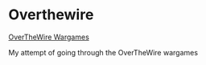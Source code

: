 # Overthewire
[OverTheWire Wargames](https://overthewire.org/wargames/)

My attempt of going through the OverTheWire wargames 

